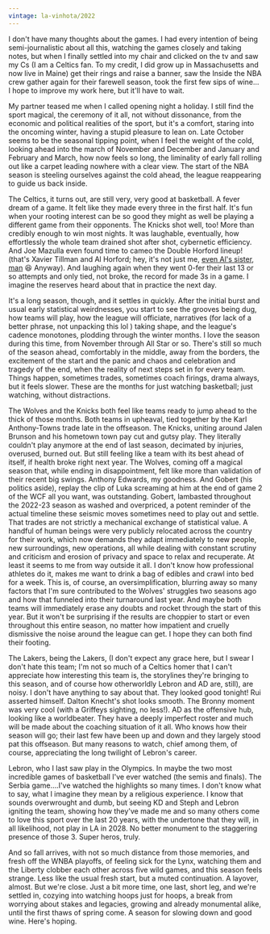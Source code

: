 ```yaml
---
vintage: la-vinhota/2022
---
```


I don't have many thoughts about the games. I had every intention of being semi-journalistic about all this, watching the games closely and taking notes, but when I finally settled into my chair and clicked on the tv and saw my Cs (I am a Celtics fan. To my credit, I did grow up in Massachusetts and now live in Maine) get their rings and raise a banner, saw the Inside the NBA crew gather again for their farewell season, took the first few sips of wine... I hope to improve my work here, but it'll have to wait.

My partner teased me when I called opening night a holiday. I still find the sport magical, the ceremony of it all, not without dissonance, from the economic and political realities of the sport, but it's a comfort, staring into the oncoming winter, having a stupid pleasure to lean on. Late October seems to be the seasonal tipping point, when I feel the weight of the cold, looking ahead into the march of November and December and January and February and March, how now feels so long, the liminality of early fall rolling out like a carpet leading nowhere with a clear view. The start of the NBA season is steeling ourselves against the cold ahead, the league reappearing to guide us back inside.

The Celtics, it turns out, are still very, very good at basketball. A fever dream of a game. It felt like they made every three in the first half. It's fun when your rooting interest can be so good they might as well be playing a different game from their opponents. The Knicks shot well, too! More than credibly enough to win most nights. It was laughable, eventually, how effortlessly the whole team drained shot after shot, cybernetic efficiency. And Joe Mazulla even found time to cameo the Double Horford lineup! (that's Xavier Tillman and Al Horford; hey, it's not just me, <a href="https://x.com/AnnaHorford/status/1768432077433659633" target="_blank">even Al's sister, man</a> <span class="font-emoji">😆</span> Anyway). And laughing again when they went 0-fer their last 13 or so attempts and only tied, not broke, the record for made 3s in a game. I imagine the reserves heard about that in practice the next day.

It's a long season, though, and it settles in quickly. After the initial burst and usual early statistical weirdnesses, you start to see the grooves being dug, how teams will play, how the league will officiate, narratives (for lack of a better phrase, not unpacking this lol ) taking shape, and the league's cadence monotones, plodding through the winter months. I love the season during this time, from November through All Star or so. There's still so much of the season ahead, comfortably in the middle, away from the borders, the excitement of the start and the panic and chaos and celebration and tragedy of the end, when the reality of next steps set in for every team. Things happen, sometimes trades, sometimes coach firings, drama always, but it feels slower. These are the months for just watching basketball; just watching, without distractions.

The Wolves and the Knicks both feel like teams ready to jump ahead to the thick of those months. Both teams in upheaval, tied together by the Karl Anthony-Towns trade late in the offseason. The Knicks, uniting around Jalen Brunson and his hometown town pay cut and gutsy play. They literally couldn't play anymore at the end of last season, decimated by injuries, overused, burned out. But still feeling like a team with its best ahead of itself, if health broke right next year. The Wolves, coming off a magical season that, while ending in disappointment, felt like more than validation of their recent big swings. Anthony Edwards, my goodness. And Gobert (his politics aside), replay the clip of Luka screaming at him at the end of game 2 of the WCF all you want, was outstanding. Gobert, lambasted throughout the 2022-23 season as washed and overpriced, a potent reminder of the actual timeline these seismic moves sometimes need to play out and settle. That trades are not strictly a mechanical exchange of statistical value. A handful of human beings were very publicly relocated across the country for their work, which now demands they adapt immediately to new people, new surroundings, new operations, all while dealing with constant scrutiny and criticism and erosion of privacy and space to relax and recuperate. At least it seems to me from way outside it all. I don't know how professional athletes do it, makes me want to drink a bag of edibles and crawl into bed for a week. This is, of course, an oversimplification, blurring away so many factors that I'm sure contributed to the Wolves' struggles two seasons ago and how that funneled into their turnaround last year. And maybe both teams will immediately erase any doubts and rocket through the start of this year. But it won't be surprising if the results are choppier to start or even throughout this entire season, no matter how impatient and cruelly dismissive the noise around the league can get. I hope they can both find their footing.

The Lakers, being the Lakers, (I don't expect any grace here, but I swear I don't hate this team; I'm not so much of a Celtics homer that I can't appreciate how interesting this team is, the storylines they're bringing to this season, and of course how otherworldly Lebron and AD are, still), are noisy. I don't have anything to say about that. They looked good tonight! Rui asserted himself. Dalton Knecht's shot looks smooth. The Bronny moment was very cool (with a Griffeys sighting, no less!). AD as the offensive hub, looking like a worldbeater. They have a deeply imperfect roster and much will be made about the coaching situation of it all. Who knows how their season will go; their last few have been up and down and they largely stood pat this offseason. But many reasons to watch, chief among them, of course, appreciating the long twilight of Lebron's career.

Lebron, who I last saw play in the Olympics. In maybe the two most incredible games of basketball I've ever watched (the semis and finals). The Serbia game….I've watched the highlights so many times. I don't know what to say, what I imagine they mean by a religious experience. I know that sounds overwrought and dumb, but seeing KD and Steph and Lebron igniting the team, showing how they've made me and so many others come to love this sport over the last 20 years, with the undertone that they will, in all likelihood, not play in LA in 2028. No better monument to the staggering presence of those 3. Super heros, truly.

And so fall arrives, with not so much distance from those memories, and fresh off the WNBA playoffs, of feeling sick for the Lynx, watching them and the Liberty clobber each other across five wild games, and this season feels strange. Less like the usual fresh start, but a muted continuation. A layover, almost. But we're close. Just a bit more time, one last, short leg, and we're settled in, cozying into watching hoops just for hoops, a break from worrying about stakes and legacies, growing and already monumental alike, until the first thaws of spring come. A season for slowing down and good wine. Here's hoping.